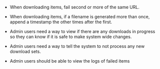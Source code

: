 
- When downloading items, fail second or more of the same URL.
- When downloading items, if a filename is generated more than once, append
  a timestamp the other times after the first.

- Admin users need a way to view if there are any downloads in progress so they
  can know if it is safe to make system wide changes.
- Admin users need a way to tell the system to not process any new download sets.

- Admin users should be able to view the logs of failed items
